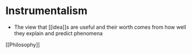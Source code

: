 # Instrumentalism

- The view that [[idea]]s are useful and their worth comes from how well they explain and predict phenomena

[[Philosophy]]

